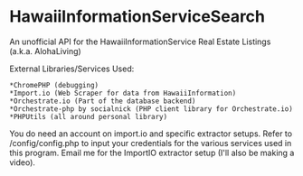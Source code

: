 # HawaiiInformationServiceSearch
An unofficial API for the HawaiiInformationService Real Estate Listings (a.k.a. AlohaLiving)

External Libraries/Services Used:

    *ChromePHP (debugging)
    *Import.io (Web Scraper for data from HawaiiInformation)
    *Orchestrate.io (Part of the database backend)
    *Orchestrate-php by socialnick (PHP client library for Orchestrate.io)
    *PHPUtils (all around personal library)

You do need an account on import.io and specific extractor setups. Refer to /config/config.php to input your credentials for the various services used in this program. Email me for the ImportIO extractor setup (I'll also be making a video).